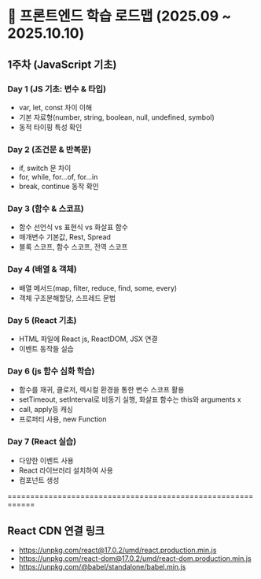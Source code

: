 # 📅 프론트엔드 학습 로드맵 (2025.09 ~ 2025.10.10)

## 1주차 (JavaScript 기초)

### Day 1 (JS 기초: 변수 & 타입)

  - var, let, const 차이 이해  
  - 기본 자료형(number, string, boolean, null, undefined, symbol)  
  - 동적 타이핑 특성 확인  

### Day 2 (조건문 & 반복문)
  - if, switch 문 차이  
  - for, while, for...of, for...in  
  - break, continue 동작 확인  

### Day 3 (함수 & 스코프)

  - 함수 선언식 vs 표현식 vs 화살표 함수  
  - 매개변수 기본값, Rest, Spread  
  - 블록 스코프, 함수 스코프, 전역 스코프  

### Day 4 (배열 & 객체)

  - 배열 메서드(map, filter, reduce, find, some, every)  
  - 객체 구조분해할당, 스프레드 문법  

### Day 5 (React 기초)

  - HTML 파일에 React js, ReactDOM, JSX 연결
  - 이벤트 동작들 실습

### Day 6 (js 함수 심화 학습)

  - 함수를 재귀, 클로저, 렉시컬 환경을 통한 변수 스코프 활용
  - setTimeout, setInterval로 비동기 실행, 화살표 함수는 this와 arguments x
  - call, apply등 캐싱
  - 프로퍼티 사용, new Function
  
### Day 7 (React 실습)

  - 다양한 이벤트 사용
  - React 라이브러리 설치하여 사용
  - 컴포넌트 생성








============================================================

## React CDN 연결 링크
  - https://unpkg.com/react@17.0.2/umd/react.production.min.js
  - https://unpkg.com/react-dom@17.0.2/umd/react-dom.production.min.js
  - https://unpkg.com/@babel/standalone/babel.min.js
